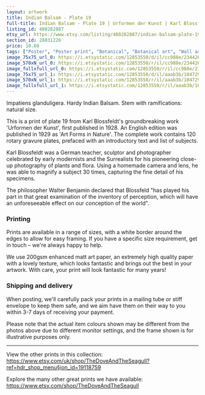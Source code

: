 ```yaml
---
layout: artwork
title: Indian Balsam - Plate 19 
full-title: Indian Balsam - Plate 19 | Urformen der Kunst | Karl Blossfeldt | Botanical print, wall art, room decor, black & white, sepia, vintage
listing_id: 480282887
etsy_url: https://www.etsy.com/listing/480282887/indian-balsam-plate-19-urformen-der?utm_source=ds&utm_medium=api&utm_campaign=api
section_id: 28031226
price: 10.60
tags: ["Poster", "Poster print", "Botanical", "Botanical art", "Wall art", "Botanical poster", "Photograph", "Vintage", "Black and white", "Sepia", "Minimal", "Fern", "High quality print"]
image_75x75_url_0: https://i.etsystatic.com/12853550/d/il/cc988e/2344261455/il_75x75.2344261455_b6gy.jpg?version=0
image_570xN_url_0: https://i.etsystatic.com/12853550/r/il/cc988e/2344261455/il_570xN.2344261455_b6gy.jpg
image_fullxfull_url_0: https://i.etsystatic.com/12853550/r/il/cc988e/2344261455/il_fullxfull.2344261455_b6gy.jpg
image_75x75_url_1: https://i.etsystatic.com/12853550/d/il/aaab3b/1047293756/il_75x75.1047293756_8gsq.jpg?version=0
image_570xN_url_1: https://i.etsystatic.com/12853550/r/il/aaab3b/1047293756/il_570xN.1047293756_8gsq.jpg
image_fullxfull_url_1: https://i.etsystatic.com/12853550/r/il/aaab3b/1047293756/il_fullxfull.1047293756_8gsq.jpg
---
```

Impatiens glanduligera. Hardy Indian Balsam. Stem with ramifications: natural size.

This is a print of plate 19 from Karl Blossfeldt&#39;s groundbreaking work &#39;Urformen der Kunst&#39;, first published in 1928. An English edition was published in 1929 as &#39;Art Forms in Nature&#39;. The complete work contains 120 rotary gravure plates, prefaced with an introductory text and list of subjects.

Karl Blossfeldt was a German teacher, sculptor and photographer celebrated by early modernists and the Surrealists for his pioneering close-up photography of plants and flora. Using a homemade camera and lens, he was able to magnify a subject 30 times, capturing the fine detail of his specimens.

The philosopher Walter Benjamin declared that Blossfeld &quot;has played his part in that great examination of the inventory of perception, which will have an unforeseeable effect on our conception of the world&quot;. 

### Printing

Prints are available in a range of sizes, with a white border around the edges to allow for easy framing. If you have a specific size requirement, get in touch – we&#39;re always happy to help.

We use 200gsm enhanced matt art paper, an extremely high quality paper with a lovely texture, which looks fantastic and brings out the best in your artwork. With care, your print will look fantastic for many years!

### Shipping and delivery

When posting, we&#39;ll carefully pack your prints in a mailing tube or stiff envelope to keep them safe, and we aim have them on their way to you within 3-7 days of receiving your payment.

Please note that the actual item colours shown may be different from the photos above due to different monitor settings, and the frame shown is for illustrative purposes only.

---

View the other prints in this collection: https://www.etsy.com/uk/shop/TheDoveAndTheSeagull?ref=hdr_shop_menu§ion_id=19118759

Explore the many other great prints we have available: https://www.etsy.com/shop/TheDoveAndTheSeagull
